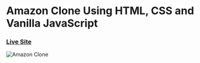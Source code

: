 # Amazon Clone Using HTML, CSS and Vanilla JavaScript

### [Live Site](https://prashin006.github.io/amazon-clone/#)

![Amazon Clone](https://drive.google.com/file/d/1v7Y2lJjlzrnmZJG5ZekxNq7uv6dsuatA/view?usp=sharing)

